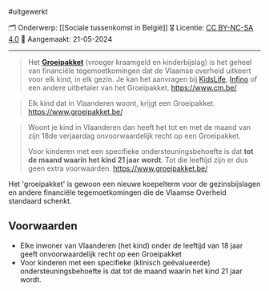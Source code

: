 #uitgewerkt  

🗂️ Onderwerp: [[Sociale tussenkomst in België]]
🎖️ Licentie: [CC BY-NC-SA 4.0](https://creativecommons.org/licenses/by-nc-sa/4.0/)
📅 Aangemaakt: 21-05-2024

---
> Het [**Groeipakket**](https://www.groeipakket.be/) (vroeger kraamgeld en kinderbijslag) is het geheel van financiële tegemoetkomingen dat de Vlaamse overheid uitkeert voor elk kind, in elk gezin. Je kan het aanvragen bij [KidsLife](https://www.kidslife.be/nl), [Infino](https://www.infino.be/) of een andere uitbetaler van het Groeipakket.
> https://www.cm.be/

> Elk kind dat in Vlaanderen woont, krijgt een Groeipakket.
> https://www.groeipakket.be/

>Woont je kind in Vlaanderen dan heeft het tot en met de maand van zijn 18de verjaardag onvoorwaardelijk recht op een Groeipakket. 
>
>Voor kinderen met een specifieke ondersteuningsbehoefte is dat **tot de maand waarin het kind 21 jaar wordt**. Tot die leeftijd zijn er dus geen extra voorwaarden.
>https://www.groeipakket.be/

Het 'groeipakket' is gewoon een nieuwe koepelterm voor de gezinsbijslagen en andere financiële tegemoetkomingen die de Vlaamse Overheid standaard schenkt. 

## Voorwaarden
* Elke inwoner van Vlaanderen (het kind) onder de leeftijd van 18 jaar geeft onvoorwaardelijk recht op een Groeipakket
* Voor kinderen met een specifieke (klinisch geëvalueerde) ondersteuningsbehoefte is dat tot de maand waarin het kind 21 jaar wordt.



